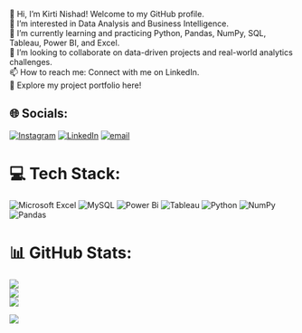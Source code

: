 👋 Hi, I’m Kirti Nishad! Welcome to my GitHub profile.  
👀 I’m interested in Data Analysis and Business Intelligence.  
🌱 I’m currently learning and practicing Python, Pandas, NumPy, SQL, Tableau, Power BI, and Excel.  
💞️ I’m looking to collaborate on data-driven projects and real-world analytics challenges.  
📫 How to reach me: Connect with me on LinkedIn.  
🚀 Explore my project portfolio here!  

## 🌐 Socials:
[![Instagram](https://img.shields.io/badge/Instagram-%23E4405F.svg?logo=Instagram&logoColor=white)](https://instagram.com/imkirti_nishad) [![LinkedIn](https://img.shields.io/badge/LinkedIn-%230077B5.svg?logo=linkedin&logoColor=white)](https://linkedin.com/in/linkedin.com/in/kirti-nishad-83341b178) [![email](https://img.shields.io/badge/Email-D14836?logo=gmail&logoColor=white)](mailto:kirtinishad1308@gmail.com) 

# 💻 Tech Stack:
![Microsoft Excel](https://img.shields.io/badge/excel-217346?style=for-the-badge&logo=microsoft-excel&logoColor=white) ![MySQL](https://img.shields.io/badge/mysql-4479A1?style=for-the-badge&logo=mysql&logoColor=white) ![Power Bi](https://img.shields.io/badge/power_bi-F2C811?style=for-the-badge&logo=powerbi&logoColor=black) ![Tableau](https://img.shields.io/badge/tableau-E97627?style=for-the-badge&logo=tableau&logoColor=white) ![Python](https://img.shields.io/badge/python-3670A0?style=for-the-badge&logo=python&logoColor=ffdd54) ![NumPy](https://img.shields.io/badge/numpy-%23013243.svg?style=for-the-badge&logo=numpy&logoColor=white) ![Pandas](https://img.shields.io/badge/pandas-%23150458.svg?style=for-the-badge&logo=pandas&logoColor=white)

# 📊 GitHub Stats:
![](https://github-readme-stats.vercel.app/api?username=KirtiNishad&theme=default&hide_border=true&include_all_commits=false&count_private=false)<br/>
![](https://github-readme-streak-stats.herokuapp.com/?user=KirtiNishad&theme=default&hide_border=true)<br/>
![](https://github-readme-stats.vercel.app/api/top-langs/?username=KirtiNishad&theme=default&hide_border=true&include_all_commits=false&count_private=false&layout=compact)

[![](https://visitcount.itsvg.in/api?id=KirtiNishad&icon=0&color=0)](https://visitcount.itsvg.in)
